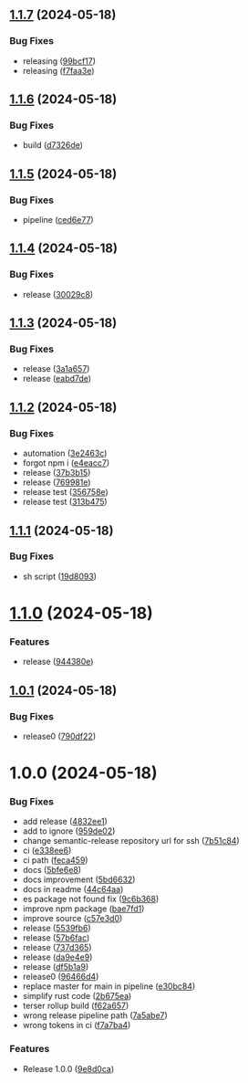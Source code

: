 ## [1.1.7](https://github.com/elribonazo/undebugger/compare/v1.1.6...v1.1.7) (2024-05-18)


### Bug Fixes

* releasing ([99bcf17](https://github.com/elribonazo/undebugger/commit/99bcf1748188bf6168ba10d4c93ce5d89d838934))
* releasing ([f7faa3e](https://github.com/elribonazo/undebugger/commit/f7faa3eea0ed19577199ebd0a001791c5c3539a7))

## [1.1.6](https://github.com/elribonazo/undebugger/compare/v1.1.5...v1.1.6) (2024-05-18)


### Bug Fixes

* build ([d7326de](https://github.com/elribonazo/undebugger/commit/d7326ded78d316e363eeaa4d5e331860170af40a))

## [1.1.5](https://github.com/elribonazo/undebugger/compare/v1.1.4...v1.1.5) (2024-05-18)


### Bug Fixes

* pipeline ([ced6e77](https://github.com/elribonazo/undebugger/commit/ced6e77bd86cd48be23937a629eefd00a5ddabe3))

## [1.1.4](https://github.com/elribonazo/undebugger/compare/v1.1.3...v1.1.4) (2024-05-18)


### Bug Fixes

* release ([30029c8](https://github.com/elribonazo/undebugger/commit/30029c87aa9817d7f0ff3d9e105ddb1097905bc9))

## [1.1.3](https://github.com/elribonazo/undebugger/compare/v1.1.2...v1.1.3) (2024-05-18)


### Bug Fixes

* release ([3a1a657](https://github.com/elribonazo/undebugger/commit/3a1a6573e15dd65307ccd723fcc655ad3c1be6ec))
* release ([eabd7de](https://github.com/elribonazo/undebugger/commit/eabd7ded3940e2c25e8c0702b0c27dee6b33759c))

## [1.1.2](https://github.com/elribonazo/undebugger/compare/v1.1.1...v1.1.2) (2024-05-18)


### Bug Fixes

* automation ([3e2463c](https://github.com/elribonazo/undebugger/commit/3e2463ceeed02f3cb03a5aaf172e5e2d417d8b6b))
* forgot npm i ([e4eacc7](https://github.com/elribonazo/undebugger/commit/e4eacc787865de65d2e14b44b804ebe253833aec))
* release ([37b3b15](https://github.com/elribonazo/undebugger/commit/37b3b1585a0cf22220ec7bd6e0b794f0f04b177e))
* release ([769981e](https://github.com/elribonazo/undebugger/commit/769981e97e89777402c7494e902e984ff879084b))
* release test ([356758e](https://github.com/elribonazo/undebugger/commit/356758eb902923aa589078b37b278ca16c51806f))
* release test ([313b475](https://github.com/elribonazo/undebugger/commit/313b475baa9f273e70f5ee05ebd0d12422377f01))

## [1.1.1](https://github.com/elribonazo/undebugger/compare/v1.1.0...v1.1.1) (2024-05-18)


### Bug Fixes

* sh script ([19d8093](https://github.com/elribonazo/undebugger/commit/19d80934a0551a39b28b7277484047a4cac84c57))

# [1.1.0](https://github.com/elribonazo/undebugger/compare/v1.0.1...v1.1.0) (2024-05-18)


### Features

* release ([944380e](https://github.com/elribonazo/undebugger/commit/944380e91139c5d9123d3f9dc0585f4c4350e988))

## [1.0.1](https://github.com/elribonazo/undebugger/compare/v1.0.0...v1.0.1) (2024-05-18)


### Bug Fixes

* release0 ([790df22](https://github.com/elribonazo/undebugger/commit/790df2207b83ec806e6acea3c6108d716a1ac4d1))

# 1.0.0 (2024-05-18)


### Bug Fixes

* add release ([4832ee1](https://github.com/elribonazo/undebugger/commit/4832ee1edf3b736afda521754ffe24c0d6e52035))
* add to ignore ([959de02](https://github.com/elribonazo/undebugger/commit/959de02efb1ccdbbce37722aa454000d7545c924))
* change semantic-release repository url for ssh ([7b51c84](https://github.com/elribonazo/undebugger/commit/7b51c84399c73f4973ad6e0ef3c144d13ea89493))
* ci ([e338ee6](https://github.com/elribonazo/undebugger/commit/e338ee6203cae169acfa91eaa1327c9d309cc74f))
* ci path ([feca459](https://github.com/elribonazo/undebugger/commit/feca45963c7b4f4112446092a81687da38fc05b7))
* docs ([5bfe6e8](https://github.com/elribonazo/undebugger/commit/5bfe6e8dd01f269dd08fad65b1584f27f765396a))
* docs improvement ([5bd6632](https://github.com/elribonazo/undebugger/commit/5bd663246dd9c862b29e7d0b85d1425aa17f3c15))
* docs in readme ([44c64aa](https://github.com/elribonazo/undebugger/commit/44c64aa600e95f5963d0af9c63cf78f7b1ad446c))
* es package not found fix ([9c6b368](https://github.com/elribonazo/undebugger/commit/9c6b368118ac6a9e6f1384c59e236e34f02a7313))
* improve npm package ([bae7fd1](https://github.com/elribonazo/undebugger/commit/bae7fd1b973d235568543c2045a03e46b8ce71a6))
* improve source ([c57e3d0](https://github.com/elribonazo/undebugger/commit/c57e3d054a8fce2f5c7369028115ab2f4df2a38c))
* release ([5539fb6](https://github.com/elribonazo/undebugger/commit/5539fb61f901670eaf4b7f5a7313def70d5f3cef))
* release ([57b6fac](https://github.com/elribonazo/undebugger/commit/57b6fac65e21fc937ed76833cdba64fd144f690c))
* release ([737d365](https://github.com/elribonazo/undebugger/commit/737d36518522d7b3fa3e5eb48ae45e0070a72d60))
* release ([da9e4e9](https://github.com/elribonazo/undebugger/commit/da9e4e9cbacf390f891b4a0c5ac579cc0d57d946))
* release ([df5b1a9](https://github.com/elribonazo/undebugger/commit/df5b1a9849bd85fd51f4c7e807b7c49d8f836f07))
* release0 ([96466d4](https://github.com/elribonazo/undebugger/commit/96466d439f9a1c8faaaccf3df26ba7675009c482))
* replace master for main in pipeline ([e30bc84](https://github.com/elribonazo/undebugger/commit/e30bc84d89fab35907553c01450c4d07e15cd5ab))
* simplify rust code ([2b675ea](https://github.com/elribonazo/undebugger/commit/2b675ea41f3e16cc3e06291d5ed5b6b20efd8ca4))
* terser rollup build ([f62a657](https://github.com/elribonazo/undebugger/commit/f62a657fe475d541c4f3b6eed7a9b1f9b8d68fac))
* wrong release pipeline path ([7a5abe7](https://github.com/elribonazo/undebugger/commit/7a5abe7dd00fe3f8a82a2f7795829b2adafad4f5))
* wrong tokens in ci ([f7a7ba4](https://github.com/elribonazo/undebugger/commit/f7a7ba4fd7af48775395a32f62f27fdbcd5b3063))


### Features

* Release 1.0.0 ([9e8d0ca](https://github.com/elribonazo/undebugger/commit/9e8d0cac4ef986503a9772da19993062fc16e515))
